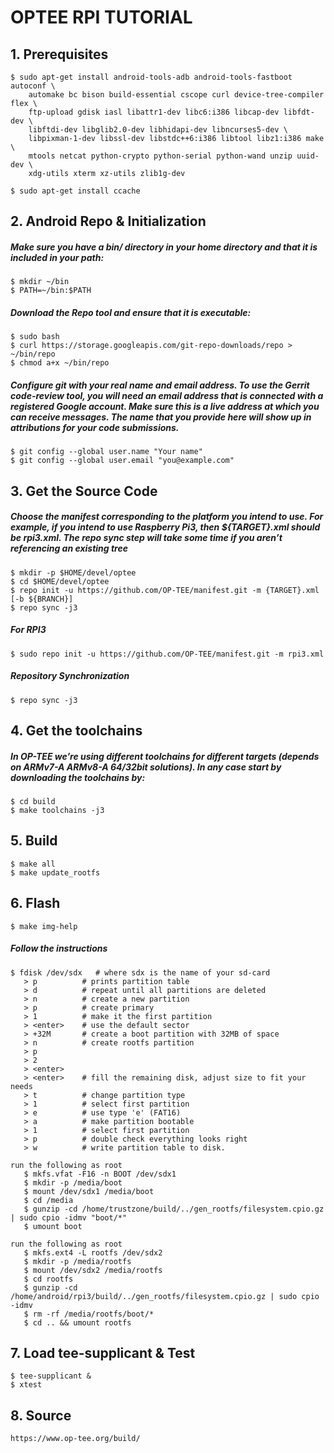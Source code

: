 # OPTEE RPI TUTORIAL

## 1.  Prerequisites

```
$ sudo apt-get install android-tools-adb android-tools-fastboot autoconf \
	automake bc bison build-essential cscope curl device-tree-compiler flex \
	ftp-upload gdisk iasl libattr1-dev libc6:i386 libcap-dev libfdt-dev \
	libftdi-dev libglib2.0-dev libhidapi-dev libncurses5-dev \
	libpixman-1-dev libssl-dev libstdc++6:i386 libtool libz1:i386 make \
	mtools netcat python-crypto python-serial python-wand unzip uuid-dev \
	xdg-utils xterm xz-utils zlib1g-dev

$ sudo apt-get install ccache
```

## 2. Android Repo & Initialization

##### Make sure you have a bin/ directory in your home directory and that it is included in your path:
```
$ mkdir ~/bin
$ PATH=~/bin:$PATH
```

##### Download the Repo tool and ensure that it is executable:
```
$ sudo bash
$ curl https://storage.googleapis.com/git-repo-downloads/repo > ~/bin/repo
$ chmod a+x ~/bin/repo
```
##### Configure git with your real name and email address. To use the Gerrit code-review tool, you will need an email address that is connected with a registered Google account. Make sure this is a live address at which you can receive messages. The name that you provide here will show up in attributions for your code submissions.

```
$ git config --global user.name "Your name"
$ git config --global user.email "you@example.com"
```
## 3. Get the Source Code
##### Choose the manifest corresponding to the platform you intend to use. For example, if you intend to use Raspberry Pi3, then ${TARGET}.xml should be rpi3.xml. The repo sync step will take some time if you aren’t referencing an existing tree
```
$ mkdir -p $HOME/devel/optee
$ cd $HOME/devel/optee
$ repo init -u https://github.com/OP-TEE/manifest.git -m {TARGET}.xml [-b ${BRANCH}]
$ repo sync -j3
```
##### For RPI3
```
$ sudo repo init -u https://github.com/OP-TEE/manifest.git -m rpi3.xml
```
##### Repository Synchronization
```
$ repo sync -j3
```
## 4. Get the toolchains
##### In OP-TEE we’re using different toolchains for different targets (depends on ARMv7-A ARMv8-A 64/32bit solutions). In any case start by downloading the toolchains by: 
```
$ cd build
$ make toolchains -j3
```
## 5. Build 
```
$ make all
$ make update_rootfs
```
## 6. Flash
```
$ make img-help
```
##### Follow the instructions
```
$ fdisk /dev/sdx   # where sdx is the name of your sd-card
   > p         	# prints partition table
   > d         	# repeat until all partitions are deleted
   > n         	# create a new partition
   > p         	# create primary
   > 1         	# make it the first partition
   > <enter>   	# use the default sector
   > +32M      	# create a boot partition with 32MB of space
   > n         	# create rootfs partition
   > p
   > 2
   > <enter>
   > <enter>   	# fill the remaining disk, adjust size to fit your needs
   > t         	# change partition type
   > 1         	# select first partition
   > e         	# use type 'e' (FAT16)
   > a         	# make partition bootable
   > 1         	# select first partition
   > p         	# double check everything looks right
   > w         	# write partition table to disk.

run the following as root
   $ mkfs.vfat -F16 -n BOOT /dev/sdx1
   $ mkdir -p /media/boot
   $ mount /dev/sdx1 /media/boot
   $ cd /media
   $ gunzip -cd /home/trustzone/build/../gen_rootfs/filesystem.cpio.gz | sudo cpio -idmv "boot/*"
   $ umount boot

run the following as root
   $ mkfs.ext4 -L rootfs /dev/sdx2
   $ mkdir -p /media/rootfs
   $ mount /dev/sdx2 /media/rootfs
   $ cd rootfs
   $ gunzip -cd /home/android/rpi3/build/../gen_rootfs/filesystem.cpio.gz | sudo cpio -idmv
   $ rm -rf /media/rootfs/boot/*
   $ cd .. && umount rootfs

```

## 7. Load tee-supplicant & Test
```
$ tee-supplicant &
$ xtest
```
## 8. Source
```
https://www.op-tee.org/build/
```